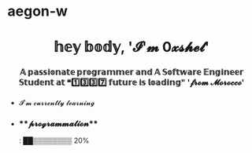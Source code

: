 # aegon-w

<h1 align="center">𝕙𝕖𝕪 𝕓𝕠𝕕𝕪, '𝓘'𝓶 0𝔁𝓼𝓱𝓮𝓵'</h1>
<h3 align="center">𝔸 𝕡𝕒𝕤𝕤𝕚𝕠𝕟𝕒𝕥𝕖 𝕡𝕣𝕠𝕘𝕣𝕒𝕞𝕞𝕖𝕣 𝕒𝕟𝕕 𝔸 𝕊𝕠𝕗𝕥𝕨𝕒𝕣𝕖 𝔼𝕟𝕘𝕚𝕟𝕖𝕖𝕣 𝕊𝕥𝕦𝕕𝕖𝕟𝕥 𝕒𝕥 ❝1️⃣3️⃣3️⃣7️⃣ 𝕗𝕦𝕥𝕦𝕣𝕖 𝕚𝕤 𝕝𝕠𝕒𝕕𝕚𝕟𝕘" '𝓯𝓻𝓸𝓶 𝓜𝓸𝓻𝓸𝓬𝓬𝓸'</h3>


- 𝓘’𝓶 𝓬𝓾𝓻𝓻𝓮𝓷𝓽𝓵𝔂 𝓵𝓮𝓪𝓻𝓷𝓲𝓷𝓰 
- <h3>**𝓹𝓻𝓸𝓰𝓻𝓪𝓶𝓶𝓪𝓽𝓲𝓸𝓷**</h3> : ██▒▒▒▒▒▒▒▒ 20%

